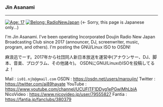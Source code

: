### Jin Asanami
-----

[![Age: 17](https://img.shields.io/badge/Age-17-blue?style=for-the-badge)](https://en.wikipedia.org/wiki/February_1)
[![Belong: RadioNewJapan](https://img.shields.io/badge/Belongs-RadioNewJapan-green?style=for-the-badge)](https://w.atwiki.jp/fmuchikawa777) (<- Sorry, this page is Japanese only...)

I'm Jin Asanami. I've been operating Incorporated Doujin Radio New Japan Broadcasting Club since 2017 (announcer, DJ, screenwriter, music, program, and others).
I'm posting the GNU/Linux ISO to OSDN!

麻浪迅でーす。2017年から社団同人新日本放送を運営中(アナウンサー、DJ、脚本、音楽、プログラム、その他諸々)。
OSDNにGNU/LinuxのISOを投稿してるよ！

Mail : `is01.njb@gmail.com`
OSDN : https://osdn.net/users/maroujin/
Twitter : https://twitter.com/ai89hayate
YouTube : https://www.youtube.com/channel/UCUFlTF1DDyg1ePGwIMhLbiA
NicoVideo : https://www.nicovideo.jp/user/79555827
Fantia : https://fantia.jp/fanclubs/380379
